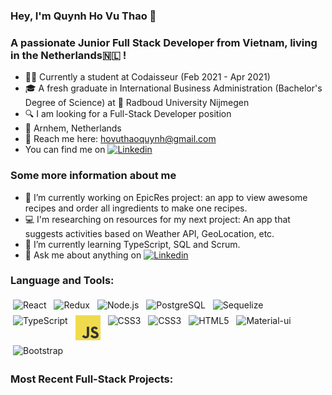 ### Hey, I'm Quynh Ho Vu Thao 👋

### A passionate Junior Full Stack Developer from Vietnam, living in the Netherlands🇳🇱 !

- 👩‍💻 Currently a student at Codaisseur (Feb 2021 - Apr 2021)
- :mortar_board: A fresh graduate in International Business Administration (Bachelor's Degree of Science) at :school: Radboud University Nijmegen
- :mag: I am looking for a Full-Stack Developer position
- 📍 Arnhem, Netherlands
- :email: Reach me here: hovuthaoquynh@gmail.com
- You can find me on [![Linkedin](https://i.stack.imgur.com/gVE0j.png)](https://www.linkedin.com/in/quynh-ho-420188171/) 



### Some more information about me

- 🔭 I’m currently working on EpicRes project: an app to view awesome recipes and order all ingredients to make one recipes.
- 💻 I'm researching on resources for my next project: An app that suggests activities based on Weather API, GeoLocation, etc. 
- 🌱 I’m currently learning TypeScript, SQL and Scrum.
- 💬 Ask me about anything on [![Linkedin](https://i.stack.imgur.com/gVE0j.png)](https://www.linkedin.com/in/quynh-ho-420188171/) 

### Language and Tools:
<p>
 <img src="https://cdn.worldvectorlogo.com/logos/react-2.svg" alt="React" height="40" style="vertical-align:top; margin:4px">
 <img src="https://cdn.worldvectorlogo.com/logos/redux.svg" alt="Redux" height="40" style="vertical-align:top; margin:4px">
 <img src="https://cdn.worldvectorlogo.com/logos/nodejs-2.svg" alt="Node.js" height="40" style="vertical-align:top; margin:4px">
 <img src="https://cdn.worldvectorlogo.com/logos/postgresql.svg" alt="PostgreSQL" height="40" style="vertical-align:top; margin:4px">
 <img src="https://cdn.worldvectorlogo.com/logos/sequelize.svg" alt="Sequelize" height="40" style="vertical-align:top; margin:4px">
<img src="https://upload.wikimedia.org/wikipedia/commons/4/4c/Typescript_logo_2020.svg" alt="TypeScript" height="40" style="vertical-align:top; margin:4px">
<img src="https://raw.githubusercontent.com/github/explore/80688e429a7d4ef2fca1e82350fe8e3517d3494d/topics/javascript/javascript.png" alt="Javascript" height="40" style="vertical-align:top; margin:4px">
<img src="https://cdn.worldvectorlogo.com/logos/git-icon.svg" alt="CSS3" height="40" style="vertical-align:top; margin:4px">
<img src="https://cdn.worldvectorlogo.com/logos/css-5.svg" alt="CSS3" height="40" style="vertical-align:top; margin:4px">
<img src="https://cdn.worldvectorlogo.com/logos/html5.svg" alt="HTML5" height="40" style="vertical-align:top; margin:4px">
<img src="https://cdn.worldvectorlogo.com/logos/material-ui-1.svg" alt="Material-ui" height="40" style="vertical-align:top; margin:4px">
<img src="https://cdn.worldvectorlogo.com/logos/bootstrap-4.svg" alt="Bootstrap" height="40" style="vertical-align:top; margin:4px">
</p>

### Most Recent Full-Stack Projects:




<!--
**quynhho-2007/quynhho-2007** is a ✨ _special_ ✨ repository because its `README.md` (this file) appears on your GitHub profile.


-->

